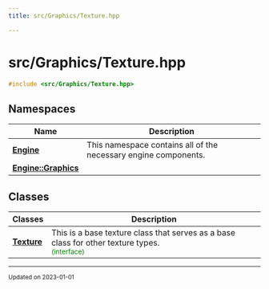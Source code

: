 ```yaml
---
title: src/Graphics/Texture.hpp

---
```


# src/Graphics/Texture.hpp




```cpp
#include <src/Graphics/Texture.hpp>
```

## Namespaces

| Name           | Description    |
| -------------- | -------------- |
| **[Engine](/namespaces/namespaceEngine.md)** | This namespace contains all of the necessary engine components.  |
| **[Engine::Graphics](/namespaces/namespaceEngine_1_1Graphics.md)** |  |

## Classes

| Classes        | Description    |
| -------------- | -------------- |
| **[Texture](/classes/classEngine_1_1Graphics_1_1Texture.md)** | This is a base texture class that serves as a base class for other texture types. <br> <sup><span style="color:green">(interface)</span></sup> |






-------------------------------

<sub>Updated on 2023-01-01</sub>
